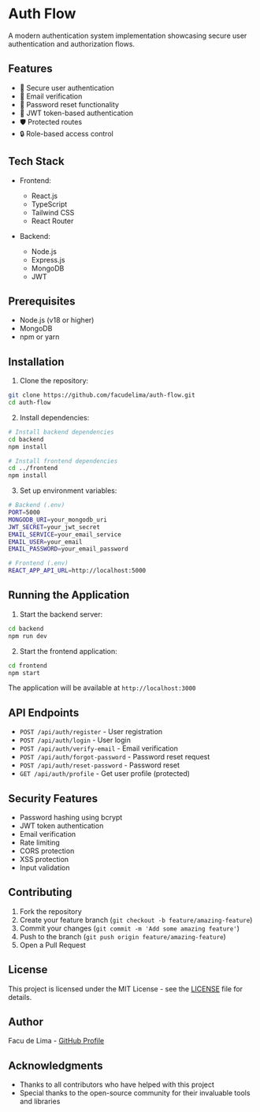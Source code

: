 # Auth Flow

A modern authentication system implementation showcasing secure user authentication and authorization flows.

## Features

- 🔐 Secure user authentication
- 📧 Email verification
- 🔄 Password reset functionality
- 🎫 JWT token-based authentication
- 🛡️ Protected routes
- 🔒 Role-based access control

## Tech Stack

- Frontend:
  - React.js
  - TypeScript
  - Tailwind CSS
  - React Router

- Backend:
  - Node.js
  - Express.js
  - MongoDB
  - JWT

## Prerequisites

- Node.js (v18 or higher)
- MongoDB
- npm or yarn

## Installation

1. Clone the repository:
```bash
git clone https://github.com/facudelima/auth-flow.git
cd auth-flow
```

2. Install dependencies:
```bash
# Install backend dependencies
cd backend
npm install

# Install frontend dependencies
cd ../frontend
npm install
```

3. Set up environment variables:
```bash
# Backend (.env)
PORT=5000
MONGODB_URI=your_mongodb_uri
JWT_SECRET=your_jwt_secret
EMAIL_SERVICE=your_email_service
EMAIL_USER=your_email
EMAIL_PASSWORD=your_email_password

# Frontend (.env)
REACT_APP_API_URL=http://localhost:5000
```

## Running the Application

1. Start the backend server:
```bash
cd backend
npm run dev
```

2. Start the frontend application:
```bash
cd frontend
npm start
```

The application will be available at `http://localhost:3000`

## API Endpoints

- `POST /api/auth/register` - User registration
- `POST /api/auth/login` - User login
- `POST /api/auth/verify-email` - Email verification
- `POST /api/auth/forgot-password` - Password reset request
- `POST /api/auth/reset-password` - Password reset
- `GET /api/auth/profile` - Get user profile (protected)

## Security Features

- Password hashing using bcrypt
- JWT token authentication
- Email verification
- Rate limiting
- CORS protection
- XSS protection
- Input validation

## Contributing

1. Fork the repository
2. Create your feature branch (`git checkout -b feature/amazing-feature`)
3. Commit your changes (`git commit -m 'Add some amazing feature'`)
4. Push to the branch (`git push origin feature/amazing-feature`)
5. Open a Pull Request

## License

This project is licensed under the MIT License - see the [LICENSE](LICENSE) file for details.

## Author

Facu de Lima - [GitHub Profile](https://github.com/facudelima)

## Acknowledgments

- Thanks to all contributors who have helped with this project
- Special thanks to the open-source community for their invaluable tools and libraries 